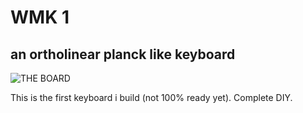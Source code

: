 # WMK 1
## an ortholinear planck like keyboard

![THE BOARD](https://github.com/nerdbude/mechanical_keyboards/blob/master/title.jpg)

This is the first keyboard i build (not 100% ready yet). Complete DIY.

